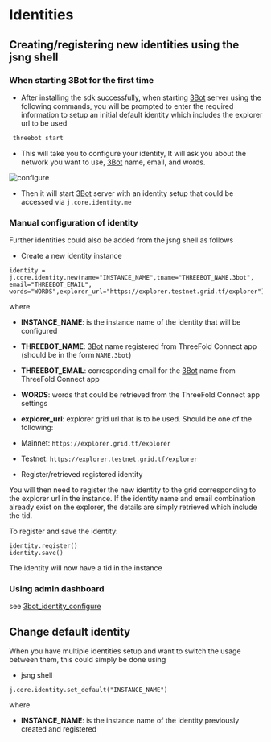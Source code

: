 # Identities

## Creating/registering new identities using the jsng shell

### When starting 3Bot for the first time

- After installing the sdk successfully, when starting [3Bot](threefold__3bot_def) server using the following commands, you will be prompted to enter the required information to setup an initial default identity which includes the explorer url to be used
 
 ```bash
  threebot start
 ```

- This will take you to configure your identity, It will ask you about the network you want to use, [3Bot](threefold__3bot_def) name, email, and words.
 
 ![configure](sdk__identity_new.png  )

- Then it will start [3Bot](threefold__3bot_def) server with an identity setup that could be accessed via `j.core.identity.me`


### Manual configuration of identity

Further identities could also be added from the jsng shell as follows
- Create a new identity instance
```
identity = j.core.identity.new(name="INSTANCE_NAME",tname="THREEBOT_NAME.3bot", email="THREEBOT_EMAIL", words="WORDS",explorer_url="https://explorer.testnet.grid.tf/explorer")
```
where
 - **INSTANCE_NAME**: is the instance name of the identity that will be configured
 - **THREEBOT_NAME**: [3Bot](threefold__3bot_def) name registered from ThreeFold Connect app (should be in the form `NAME.3bot`)
 - **THREEBOT_EMAIL**: corresponding email for the [3Bot](threefold__3bot_def) name from ThreeFold Connect app 
 - **WORDS**: words that could be retrieved from the ThreeFold Connect app settings
 - **explorer_url**: explorer grid url that is to be used. Should be one of the following:
 - Mainnet: `https://explorer.grid.tf/explorer`
 - Testnet: `https://explorer.testnet.grid.tf/explorer`

- Register/retrieved registered identity

 You will then need to register the new identity to the grid corresponding to the explorer url in the instance. If the identity name and email combination already exist on the explorer, the details are simply retrieved which include the tid.

 To register and save the identity:
```
identity.register()
identity.save()
```
 The identity will now have a tid in the instance

### Using admin dashboard

see [3bot_identity_configure](sdk__3bot_identity_configure.md)

## Change default identity

When you have multiple identities setup and want to switch the usage between them, this could simply be done using 
- jsng shell
```
j.core.identity.set_default("INSTANCE_NAME") 
```

where

- **INSTANCE_NAME**: is the instance name of the identity previously created and registered


